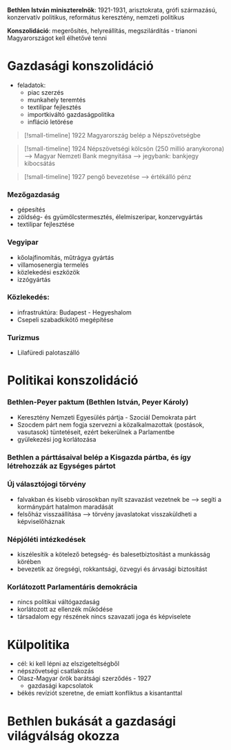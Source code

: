 **Bethlen István miniszterelnök**: 1921-1931, arisztokrata, grófi származású, konzervatív politikus, református keresztény, nemzeti politikus

**Konszolidáció**: megerősítés, helyreállítás, megszilárdítás - trianoni Magyarországot kell élhetővé tenni

# Gazdasági konszolidáció

- feladatok:
	- piac szerzés
	- munkahely teremtés
	- textilipar fejlesztés
	- importkiváltó gazdaságpolitika
	- infláció letörése

> [!small-timeline] 1922
> Magyarország belép a Népszövetségbe

> [!small-timeline] 1924
> Népszövetségi kölcsön (250 millió aranykorona)
> —> Magyar Nemzeti Bank megnyitása
> —> jegybank: bankjegy kibocsátás

> [!small-timeline] 1927
> pengő bevezetése —> értékálló pénz

### Mezőgazdaság

- gépesítés
- zöldség- és gyümölcstermesztés, élelmiszeripar, konzervgyártás
- textilipar fejlesztése

### Vegyipar

- kőolajfinomítás, műtrágya gyártás
- villamosenergia termelés
- közlekedési eszközök
- izzógyártás

### Közlekedés:

- infrastruktúra: Budapest - Hegyeshalom
- Csepeli szabadkikötő megépítése

### Turizmus

- Lilafüredi palotaszálló

# Politikai konszolidáció

### Bethlen-Peyer paktum (Bethlen István, Peyer Károly)

- Keresztény Nemzeti Egyesülés pártja - Szociál Demokrata párt 
- Szocdem párt nem fogja szervezni a közalkalmazottak (postások, vasutasok) tüntetéseit, ezért bekerülnek a Parlamentbe
- gyülekezési jog korlátozása

### Bethlen a párttásaival belép a Kisgazda pártba, és így létrehozzák az Egységes pártot

### Új választójogi törvény

- falvakban és kisebb városokban nyílt szavazást vezetnek be —> segíti a kormánypárt hatalmon maradását
- felsőház visszaállítása —> törvény javaslatokat visszaküldheti a képviselőháznak

### Népjóléti intézkedések

- kiszélesítik a kötelező betegség- és balesetbiztosítást a munkásság körében
- bevezetik az öregségi, rokkantsági, özvegyi és árvasági biztosítást

### Korlátozott Parlamentáris demokrácia

- nincs politikai váltógazdaság
- korlátozott az ellenzék működése
- társadalom egy részének nincs szavazati joga és képviselete

# Külpolitika

- cél: ki kell lépni az elszigeteltségből
- népszövetségi csatlakozás
- Olasz-Magyar örök barátsági szerződés - 1927
	- gazdasági kapcsolatok
- békés revíziót szeretne, de emiatt konfliktus a kisantanttal

# Bethlen bukását a gazdasági világválság okozza
